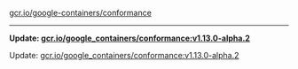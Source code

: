 [gcr.io/google-containers/conformance](https://hub.docker.com/r/cruse/conformance/tags/) 

----
**Update: [gcr.io/google_containers/conformance:v1.13.0-alpha.2](https://hub.docker.com/r/cruse/conformance/tags/)**

Update: [gcr.io/google_containers/conformance:v1.13.0-alpha.2](https://hub.docker.com/r/cruse/conformance/tags/)

